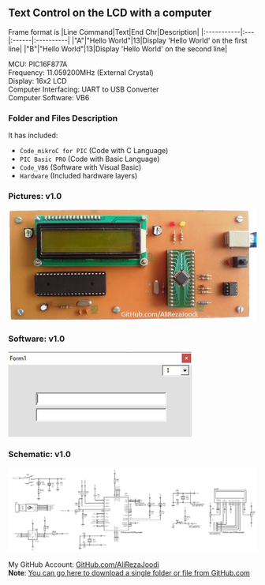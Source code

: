 ## Text Control on the LCD with a computer
Frame format is
|Line Command|Text|End Chr|Description|
|:-----------|:---|:------|:----------|
|"A"|"Hello World"|13|Display 'Hello World' on the first line|
|"B"|"Hello World"|13|Display 'Hello World' on the second line|
	   
MCU:			PIC16F877A  
Frequency:     		11.059200MHz (External Crystal)   
Display:        	16x2 LCD        
Computer Interfacing:	UART to USB Converter  
Computer Software:	VB6	

### Folder and Files Description
It has included:
- `Code_mikroC for PIC` (Code with C Language)
- `PIC Basic PRO` (Code with Basic Language)
- `Code_VB6` (Software with Visual Basic)
- `Hardware` (Included hardware layers)

### Pictures: v1.0
![](Pictures/v1.0.jpg)

### Software: v1.0
![](Code_VB6/v1.0.png)

### Schematic: v1.0
![](Hardware/v1.0.png)

My GitHub Account: [GitHub.com/AliRezaJoodi](https://github.com/AliRezaJoodi)  
**Note**: [You can go here to download a single folder or file from GitHub.com](https://minhaskamal.github.io/DownGit/#/home)
